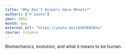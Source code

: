 ```yaml
---
title: "Why Don't Animals Have Wheels?"
authors: ["V Sauce"]
year: 2012
month: may
external_url: "https://youtu.be/sAGEOKAG0zw"
course: science
---
```


Biomechanics, evolution, and what it means to be human.
